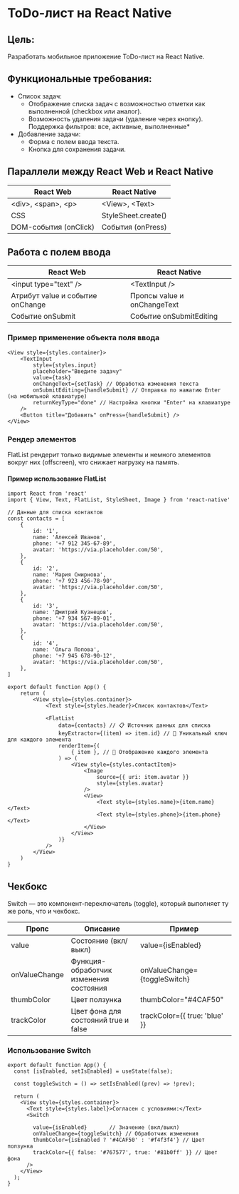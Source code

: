# ToDo-лист на React Native

## Цель: 

Разработать мобильное приложение ToDo-лист на React Native.

## Функциональные требования:

- Список задач:
    - Отображение списка задач с возможностью отметки как выполненной (checkbox или аналог).
    - Возможность удаления задачи (удаление через кнопку).
      Поддержка фильтров: все, активные, выполненные\*
- Добавление задачи:
    - Форма с полем ввода текста.
    - Кнопка для сохранения задачи.

## Параллели между React Web и React Native

| React Web                            | React Native               |
| ------------------------------------ | -------------------------- |
| &lt;div&gt;, &lt;span&gt;, &lt;p&gt; | &lt;View&gt;, &lt;Text&gt; |
| CSS                                  | StyleSheet.create()        |
| DOM-события (onClick)                | События (onPress)          |

## Работа с полем ввода

| React Web                        | React Native                |
| -------------------------------- | --------------------------- |
| &lt;input type="text" /&gt;      | &lt;TextInput /&gt;         |
| Атрибут value и событие onChange | Пропсы value и onChangeText |
| Событие onSubmit                 | Событие onSubmitEditing     |

### Пример применение объекта поля ввода

```tsx
<View style={styles.container}>
    <TextInput
        style={styles.input}
        placeholder="Введите задачу"
        value={task}
        onChangeText={setTask} // Обработка изменения текста
        onSubmitEditing={handleSubmit} // Отправка по нажатию Enter (на мобильной клавиатуре)
        returnKeyType="done" // Настройка кнопки "Enter" на клавиатуре
    />
    <Button title="Добавить" onPress={handleSubmit} />
</View>
```

### Рендер элементов

FlatList рендерит только видимые элементы и немного элементов вокруг них (offscreen), что снижает нагрузку на память.

#### Пример использование FlatList

```tsx
import React from 'react'
import { View, Text, FlatList, StyleSheet, Image } from 'react-native'

// Данные для списка контактов
const contacts = [
    {
        id: '1',
        name: 'Алексей Иванов',
        phone: '+7 912 345-67-89',
        avatar: 'https://via.placeholder.com/50',
    },
    {
        id: '2',
        name: 'Мария Смирнова',
        phone: '+7 923 456-78-90',
        avatar: 'https://via.placeholder.com/50',
    },
    {
        id: '3',
        name: 'Дмитрий Кузнецов',
        phone: '+7 934 567-89-01',
        avatar: 'https://via.placeholder.com/50',
    },
    {
        id: '4',
        name: 'Ольга Попова',
        phone: '+7 945 678-90-12',
        avatar: 'https://via.placeholder.com/50',
    },
]

export default function App() {
    return (
        <View style={styles.container}>
            <Text style={styles.header}>Список контактов</Text>

            <FlatList
                data={contacts} // 📋 Источник данных для списка
                keyExtractor={(item) => item.id} // 🔑 Уникальный ключ для каждого элемента
                renderItem={(
                    { item }, // 🎨 Отображение каждого элемента
                ) => (
                    <View style={styles.contactItem}>
                        <Image
                            source={{ uri: item.avatar }}
                            style={styles.avatar}
                        />
                        <View>
                            <Text style={styles.name}>{item.name}</Text>
                            <Text style={styles.phone}>{item.phone}</Text>
                        </View>
                    </View>
                )}
            />
        </View>
    )
}
```

## Чекбокс

Switch — это компонент-переключатель (toggle), который выполняет ту же роль, что и чекбокс.

| Пропс         | Описание                               | Пример                        |
| ------------- | -------------------------------------- | ----------------------------- |
| value         | Состояние (вкл/выкл)                   | value={isEnabled}             |
| onValueChange | Функция-обработчик изменения состояния | onValueChange={toggleSwitch}  |
| thumbColor    | Цвет ползунка                          | thumbColor="#4CAF50"          |
| trackColor    | Цвет фона для состояний true и false   | trackColor={{ true: 'blue' }} |

### Использование Switch

```tsx
export default function App() {
  const [isEnabled, setIsEnabled] = useState(false);

  const toggleSwitch = () => setIsEnabled((prev) => !prev);

  return (
    <View style={styles.container}>
      <Text style={styles.label}>Согласен с условиями:</Text>
      <Switch

        value={isEnabled}       // Значение (вкл/выкл)
        onValueChange={toggleSwitch} // Обработчик изменения
        thumbColor={isEnabled ? '#4CAF50' : '#f4f3f4'} // Цвет ползунка
        trackColor={{ false: '#767577', true: '#81b0ff' }} // Цвет фона
      />
    </View>
  );
}
```

